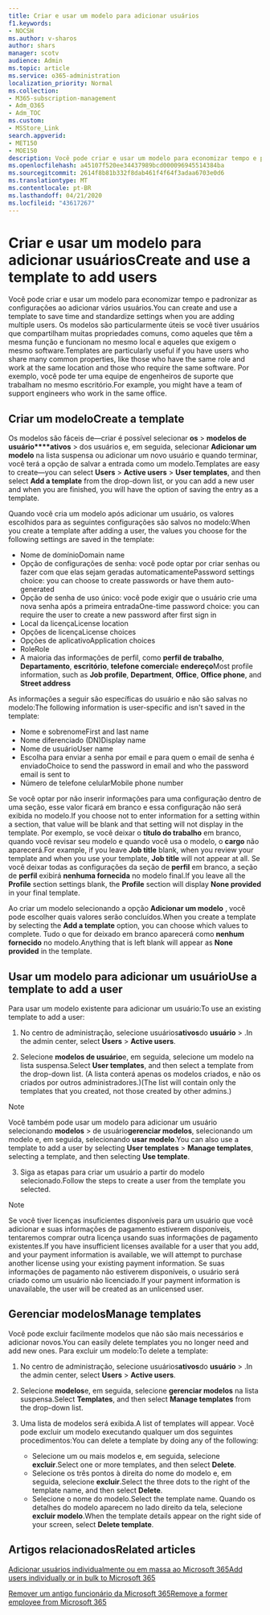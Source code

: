 ```yaml
---
title: Criar e usar um modelo para adicionar usuários
f1.keywords:
- NOCSH
ms.author: v-sharos
author: shars
manager: scotv
audience: Admin
ms.topic: article
ms.service: o365-administration
localization_priority: Normal
ms.collection:
- M365-subscription-management
- Adm_O365
- Adm_TOC
ms.custom:
- MSStore_Link
search.appverid:
- MET150
- MOE150
description: Você pode criar e usar um modelo para economizar tempo e padronizar as configurações ao adicionar vários usuários.
ms.openlocfilehash: a45107f520ee34437989bcd000096945514384ba
ms.sourcegitcommit: 2614f8b81b332f8dab461f4f64f3adaa6703e0d6
ms.translationtype: MT
ms.contentlocale: pt-BR
ms.lasthandoff: 04/21/2020
ms.locfileid: "43617267"
---
```

# <a name="create-and-use-a-template-to-add-users"></a><span data-ttu-id="80c3e-103">Criar e usar um modelo para adicionar usuários</span><span class="sxs-lookup"><span data-stu-id="80c3e-103">Create and use a template to add users</span></span>

<span data-ttu-id="80c3e-104">Você pode criar e usar um modelo para economizar tempo e padronizar as configurações ao adicionar vários usuários.</span><span class="sxs-lookup"><span data-stu-id="80c3e-104">You can create and use a template to save time and standardize settings when you are adding multiple users.</span></span> <span data-ttu-id="80c3e-105">Os modelos são particularmente úteis se você tiver usuários que compartilham muitas propriedades comuns, como aqueles que têm a mesma função e funcionam no mesmo local e aqueles que exigem o mesmo software.</span><span class="sxs-lookup"><span data-stu-id="80c3e-105">Templates are particularly useful if you have users who share many common properties, like those who have the same role and work at the same location and those who require the same software.</span></span> <span data-ttu-id="80c3e-106">Por exemplo, você pode ter uma equipe de engenheiros de suporte que trabalham no mesmo escritório.</span><span class="sxs-lookup"><span data-stu-id="80c3e-106">For example, you might have a team of support engineers who work in the same office.</span></span>  

## <a name="create-a-template"></a><span data-ttu-id="80c3e-107">Criar um modelo</span><span class="sxs-lookup"><span data-stu-id="80c3e-107">Create a template</span></span>

<span data-ttu-id="80c3e-108">Os modelos são fáceis de&mdash;criar é possível selecionar **os** > **modelos de usuário\*\*\*\*ativos** > dos usuários e, em seguida, selecionar **Adicionar um modelo** na lista suspensa ou adicionar um novo usuário e quando terminar, você terá a opção de salvar a entrada como um modelo.</span><span class="sxs-lookup"><span data-stu-id="80c3e-108">Templates are easy to create&mdash;you can select **Users** > **Active users** > **User templates**, and then select **Add a template** from the drop-down list, or you can add a new user and when you are finished, you will have the option of saving the entry as a template.</span></span>

<span data-ttu-id="80c3e-109">Quando você cria um modelo após adicionar um usuário, os valores escolhidos para as seguintes configurações são salvos no modelo:</span><span class="sxs-lookup"><span data-stu-id="80c3e-109">When you create a template after adding a user, the values you choose for the following settings are saved in the template:</span></span>

- <span data-ttu-id="80c3e-110">Nome de domínio</span><span class="sxs-lookup"><span data-stu-id="80c3e-110">Domain name</span></span>
- <span data-ttu-id="80c3e-111">Opção de configurações de senha: você pode optar por criar senhas ou fazer com que elas sejam geradas automaticamente</span><span class="sxs-lookup"><span data-stu-id="80c3e-111">Password settings choice: you can choose to create passwords or have them auto-generated</span></span>
- <span data-ttu-id="80c3e-112">Opção de senha de uso único: você pode exigir que o usuário crie uma nova senha após a primeira entrada</span><span class="sxs-lookup"><span data-stu-id="80c3e-112">One-time password choice: you can require the user to create a new password after first sign in</span></span>
- <span data-ttu-id="80c3e-113">Local da licença</span><span class="sxs-lookup"><span data-stu-id="80c3e-113">License location</span></span>
- <span data-ttu-id="80c3e-114">Opções de licença</span><span class="sxs-lookup"><span data-stu-id="80c3e-114">License choices</span></span>
- <span data-ttu-id="80c3e-115">Opções de aplicativo</span><span class="sxs-lookup"><span data-stu-id="80c3e-115">Application choices</span></span>
- <span data-ttu-id="80c3e-116">Role</span><span class="sxs-lookup"><span data-stu-id="80c3e-116">Role</span></span>
- <span data-ttu-id="80c3e-117">A maioria das informações de perfil, como **perfil de trabalho**, **Departamento**, **escritório**, **telefone comercial**e **endereço**</span><span class="sxs-lookup"><span data-stu-id="80c3e-117">Most profile information, such as **Job profile**, **Department**, **Office**, **Office phone**, and **Street address**</span></span> 

<span data-ttu-id="80c3e-118">As informações a seguir são específicas do usuário e não são salvas no modelo:</span><span class="sxs-lookup"><span data-stu-id="80c3e-118">The following information is user-specific and isn't saved in the template:</span></span>

- <span data-ttu-id="80c3e-119">Nome e sobrenome</span><span class="sxs-lookup"><span data-stu-id="80c3e-119">First and last name</span></span>
- <span data-ttu-id="80c3e-120">Nome diferenciado (DN)</span><span class="sxs-lookup"><span data-stu-id="80c3e-120">Display name</span></span>
- <span data-ttu-id="80c3e-121">Nome de usuário</span><span class="sxs-lookup"><span data-stu-id="80c3e-121">User name</span></span>
- <span data-ttu-id="80c3e-122">Escolha para enviar a senha por email e para quem o email de senha é enviado</span><span class="sxs-lookup"><span data-stu-id="80c3e-122">Choice to send the password in email and who the password email is sent to</span></span>
- <span data-ttu-id="80c3e-123">Número de telefone celular</span><span class="sxs-lookup"><span data-stu-id="80c3e-123">Mobile phone number</span></span>

<span data-ttu-id="80c3e-124">Se você optar por não inserir informações para uma configuração dentro de uma seção, esse valor ficará em branco e essa configuração não será exibida no modelo.</span><span class="sxs-lookup"><span data-stu-id="80c3e-124">If you choose not to enter information for a setting within a section, that value will be blank and that setting will not display in the template.</span></span> <span data-ttu-id="80c3e-125">Por exemplo, se você deixar o **título do trabalho** em branco, quando você revisar seu modelo e quando você usa o modelo, o **cargo** não aparecerá.</span><span class="sxs-lookup"><span data-stu-id="80c3e-125">For example, if you leave **Job title** blank, when you review your template and when you use your template, **Job title** will not appear at all.</span></span> <span data-ttu-id="80c3e-126">Se você deixar todas as configurações da seção de **perfil** em branco, a seção de **perfil** exibirá **nenhuma fornecida** no modelo final.</span><span class="sxs-lookup"><span data-stu-id="80c3e-126">If you leave all the **Profile** section settings blank, the **Profile** section will display **None provided** in your final template.</span></span>

<span data-ttu-id="80c3e-127">Ao criar um modelo selecionando a opção **Adicionar um modelo** , você pode escolher quais valores serão concluídos.</span><span class="sxs-lookup"><span data-stu-id="80c3e-127">When you create a template by selecting the **Add a template** option, you can choose which values to complete.</span></span> <span data-ttu-id="80c3e-128">Tudo o que for deixado em branco aparecerá como **nenhum fornecido** no modelo.</span><span class="sxs-lookup"><span data-stu-id="80c3e-128">Anything that is left blank will appear as **None provided** in the template.</span></span>

## <a name="use-a-template-to-add-a-user"></a><span data-ttu-id="80c3e-129">Usar um modelo para adicionar um usuário</span><span class="sxs-lookup"><span data-stu-id="80c3e-129">Use a template to add a user</span></span>

<span data-ttu-id="80c3e-130">Para usar um modelo existente para adicionar um usuário:</span><span class="sxs-lookup"><span data-stu-id="80c3e-130">To use an existing template to add a user:</span></span>

1. <span data-ttu-id="80c3e-131">No centro de administração, selecione usuários**ativos**do **usuário** > .</span><span class="sxs-lookup"><span data-stu-id="80c3e-131">In the admin center, select **Users** > **Active users**.</span></span>

2. <span data-ttu-id="80c3e-132">Selecione **modelos de usuário**e, em seguida, selecione um modelo na lista suspensa.</span><span class="sxs-lookup"><span data-stu-id="80c3e-132">Select **User templates**, and then select a template from the drop-down list.</span></span> <span data-ttu-id="80c3e-133">(A lista conterá apenas os modelos criados, e não os criados por outros administradores.)</span><span class="sxs-lookup"><span data-stu-id="80c3e-133">(The list will contain only the templates that you created, not those created by other admins.)</span></span>

 > [!NOTE]
 > <span data-ttu-id="80c3e-134">Você também pode usar um modelo para adicionar um usuário selecionando **modelos** > de usuário**gerenciar modelos**, selecionando um modelo e, em seguida, selecionando **usar modelo**.</span><span class="sxs-lookup"><span data-stu-id="80c3e-134">You can also use a template to add a user by selecting **User templates** > **Manage templates**, selecting a template, and then selecting **Use template**.</span></span>

3. <span data-ttu-id="80c3e-135">Siga as etapas para criar um usuário a partir do modelo selecionado.</span><span class="sxs-lookup"><span data-stu-id="80c3e-135">Follow the steps to create a user from the template you selected.</span></span>

> [!NOTE]
> <span data-ttu-id="80c3e-136">Se você tiver licenças insuficientes disponíveis para um usuário que você adicionar e suas informações de pagamento estiverem disponíveis, tentaremos comprar outra licença usando suas informações de pagamento existentes.</span><span class="sxs-lookup"><span data-stu-id="80c3e-136">If you have insufficient licenses available for a user that you add, and your payment information is available, we will attempt to purchase another license using your existing payment information.</span></span> <span data-ttu-id="80c3e-137">Se suas informações de pagamento não estiverem disponíveis, o usuário será criado como um usuário não licenciado.</span><span class="sxs-lookup"><span data-stu-id="80c3e-137">If your payment information is unavailable, the user will be created as an unlicensed user.</span></span>

## <a name="manage-templates"></a><span data-ttu-id="80c3e-138">Gerenciar modelos</span><span class="sxs-lookup"><span data-stu-id="80c3e-138">Manage templates</span></span>

<span data-ttu-id="80c3e-139">Você pode excluir facilmente modelos que não são mais necessários e adicionar novos.</span><span class="sxs-lookup"><span data-stu-id="80c3e-139">You can easily delete templates you no longer need and add new ones.</span></span> <span data-ttu-id="80c3e-140">Para excluir um modelo:</span><span class="sxs-lookup"><span data-stu-id="80c3e-140">To delete a template:</span></span>

1. <span data-ttu-id="80c3e-141">No centro de administração, selecione usuários**ativos**do **usuário** > .</span><span class="sxs-lookup"><span data-stu-id="80c3e-141">In the admin center, select **Users** > **Active users**.</span></span>

2. <span data-ttu-id="80c3e-142">Selecione **modelos**e, em seguida, selecione **gerenciar modelos** na lista suspensa.</span><span class="sxs-lookup"><span data-stu-id="80c3e-142">Select **Templates**, and then select **Manage templates** from the drop-down list.</span></span>

3. <span data-ttu-id="80c3e-143">Uma lista de modelos será exibida.</span><span class="sxs-lookup"><span data-stu-id="80c3e-143">A list of templates will appear.</span></span> <span data-ttu-id="80c3e-144">Você pode excluir um modelo executando qualquer um dos seguintes procedimentos:</span><span class="sxs-lookup"><span data-stu-id="80c3e-144">You can delete a template by doing any of the following:</span></span>
    - <span data-ttu-id="80c3e-145">Selecione um ou mais modelos e, em seguida, selecione **excluir**.</span><span class="sxs-lookup"><span data-stu-id="80c3e-145">Select one or more templates, and then select **Delete**.</span></span> 
    - <span data-ttu-id="80c3e-146">Selecione os três pontos à direita do nome do modelo e, em seguida, selecione **excluir**.</span><span class="sxs-lookup"><span data-stu-id="80c3e-146">Select the three dots to the right of the template name, and then select **Delete**.</span></span>
    - <span data-ttu-id="80c3e-147">Selecione o nome do modelo.</span><span class="sxs-lookup"><span data-stu-id="80c3e-147">Select the template name.</span></span> <span data-ttu-id="80c3e-148">Quando os detalhes do modelo aparecem no lado direito da tela, selecione **excluir modelo**.</span><span class="sxs-lookup"><span data-stu-id="80c3e-148">When the template details appear on the right side of your screen, select **Delete template**.</span></span>

## <a name="related-articles"></a><span data-ttu-id="80c3e-149">Artigos relacionados</span><span class="sxs-lookup"><span data-stu-id="80c3e-149">Related articles</span></span>

[<span data-ttu-id="80c3e-150">Adicionar usuários individualmente ou em massa ao Microsoft 365</span><span class="sxs-lookup"><span data-stu-id="80c3e-150">Add users individually or in bulk to Microsoft 365</span></span>](add-users.md)

[<span data-ttu-id="80c3e-151">Remover um antigo funcionário da Microsoft 365</span><span class="sxs-lookup"><span data-stu-id="80c3e-151">Remove a former employee from Microsoft 365</span></span>](remove-former-employee.md)
  
